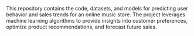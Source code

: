 This repository contains the code, datasets, and models for predicting user behavior and sales trends for an online music store. The project leverages machine learning algorithms to provide insights into customer preferences, optimize product recommendations, and forecast future sales.
